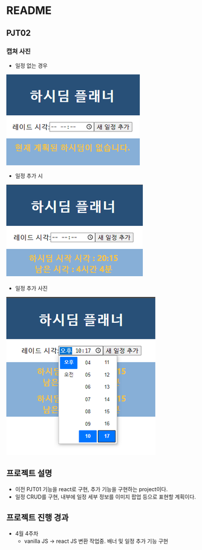 # README



## PJT02



### 캡쳐 사진

* 일정 없는 경우

![image-20220430161053064](README.assets/image-20220430161053064.png)

* 일정 추가 시

![image-20220430161115205](README.assets/image-20220430161115205.png)

* 일정 추가 사진

![image-20220430161134340](README.assets/image-20220430161134340.png)



## 프로젝트 설명



* 이전 PJT01 기능을 react로 구현, 추가 기능을 구현하는 project이다.
* 일정 CRUD를 구현, 내부에 일정 세부 정보를 이미지 팝업 등으로 표현할 계획이다.



## 프로젝트 진행 경과

* 4월 4주차
  * vanilla JS -> react JS 변환 작업중. 배너 및 일정 추가 기능 구현